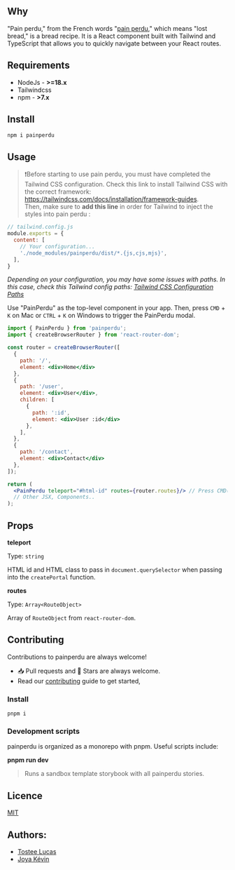 ## Why
"Pain perdu," from the French words "[pain perdu](https://fr.wikipedia.org/wiki/Pain_perdu)," which means "lost bread," is a bread recipe. It is a React component built with Tailwind and TypeScript that allows you to quickly navigate between your React routes.

## Requirements
* NodeJs - **>=18.x**
* Tailwindcss
* npm - **>7.x**

## Install
```
npm i painperdu
```

## Usage
> ❗Before starting to use pain perdu, you must have completed the Tailwind CSS configuration. Check this link to install Tailwind CSS with the correct framework: https://tailwindcss.com/docs/installation/framework-guides. </br> Then, make sure to **add this line** in order for Tailwind to inject the styles into pain perdu :

```js
// tailwind.config.js
module.exports = {
  content: [
    // Your configuration...
    './node_modules/painperdu/dist/*.{js,cjs,mjs}',
  ],
}
```

*Depending on your configuration, you may have some issues with paths. In this case, check this Tailwind config paths: [Tailwind CSS Configuration Paths](https://tailwindcss.com/docs/content-configuration#using-relative-paths)*

Use "PainPerdu" as the top-level component in your app. Then, press `CMD` + `K` on Mac or `CTRL` + `K` on Windows to trigger the PainPerdu modal.

```jsx
import { PainPerdu } from 'painperdu';
import { createBrowserRouter } from 'react-router-dom';

const router = createBrowserRouter([
  {
    path: '/',
    element: <div>Home</div>
  },
  {
    path: '/user',
    element: <div>User</div>,
    children: [
      {
        path: ':id',
        element: <div>User :id</div>
      },
    ],
  },
  {
    path: '/contact',
    element: <div>Contact</div>
  },
]);

return (
  <PainPerdu teleport="#html-id" routes={router.routes}/> // Press CMD(on mac) or CTRL(on windows) + k to open PainPerdu
  // Other JSX, Components..
);
```

## Props

**teleport**

Type: `string`

HTML id and HTML class to pass in `document.querySelector` when passing into the `createPortal` function.

**routes**

Type: `Array<RouteObject>`

Array of `RouteObject` from `react-router-dom`.


## Contributing
Contributions to painperdu are always welcome!
* 📥 Pull requests and 🌟 Stars are always welcome.
* Read our [contributing](https://github.com/luctst/painperdu/blob/master/.github/CONTRIBUTING.md) guide to get started,

### Install
```
pnpm i
```

### Development scripts
painperdu is organized as a monorepo with pnpm. Useful scripts include:

**pnpm run dev**
> Runs a sandbox template storybook with all painperdu stories.

## Licence
[MIT](https://github.com/luctst/painperdu/blob/master/LICENSE)

## Authors:
* [Tostee Lucas](https://github.com/luctst)
* [Joya Kévin](https://github.com/Kvin3324)
